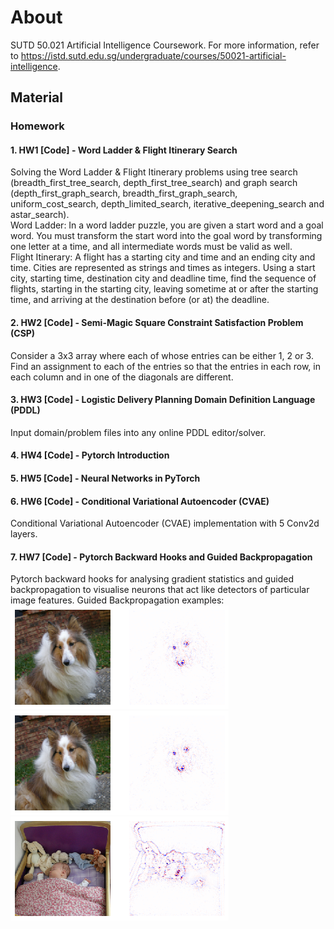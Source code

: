 # About
SUTD 50.021 Artificial Intelligence Coursework.
For more information, refer to https://istd.sutd.edu.sg/undergraduate/courses/50021-artificial-intelligence.

## Material
### Homework
#### 1. HW1 [Code] - Word Ladder & Flight Itinerary Search
Solving the Word Ladder & Flight Itinerary problems using tree search (breadth_first_tree_search, depth_first_tree_search) and graph search (depth_first_graph_search, breadth_first_graph_search, uniform_cost_search, depth_limited_search, iterative_deepening_search and astar_search).  
Word Ladder: In a word ladder puzzle, you are given a start word and a goal word. You must transform the start word into the goal word by transforming one letter at a time,
and all intermediate words must be valid as well.  
Flight Itinerary: A flight has a starting city and time and an ending city and time. Cities are represented as strings and times as integers. Using a start city, starting time, destination city and deadline time, find the sequence of flights, starting in the starting city, leaving sometime at or after the starting time, and arriving at the destination before (or at) the deadline.

#### 2. HW2 [Code] - Semi-Magic Square Constraint Satisfaction Problem (CSP)
Consider a 3x3 array where each of whose entries can be either 1, 2 or 3. Find an assignment to each of the entries so that the entries in each row, in each column and in one of the diagonals are different.

#### 3. HW3 [Code] - Logistic Delivery Planning Domain Definition Language (PDDL)
Input domain/problem files into any online PDDL editor/solver.

#### 4. HW4 [Code] - Pytorch Introduction

#### 5. HW5 [Code] - Neural Networks in PyTorch

#### 6. HW6 [Code] - Conditional Variational Autoencoder (CVAE)
Conditional Variational Autoencoder (CVAE) implementation with 5 Conv2d layers.

#### 7. HW7 [Code] - Pytorch Backward Hooks and Guided Backpropagation
Pytorch backward hooks for analysing gradient statistics and guided backpropagation to visualise neurons that act like detectors of particular image features.
Guided Backpropagation examples:  
![Image of guided bp 1](imgs/guided-bp-1.png)  
![Image of guided bp 2](imgs/guided-bp-2.png)  
![Image of guided bp 3](imgs/guided-bp-3.png)  
